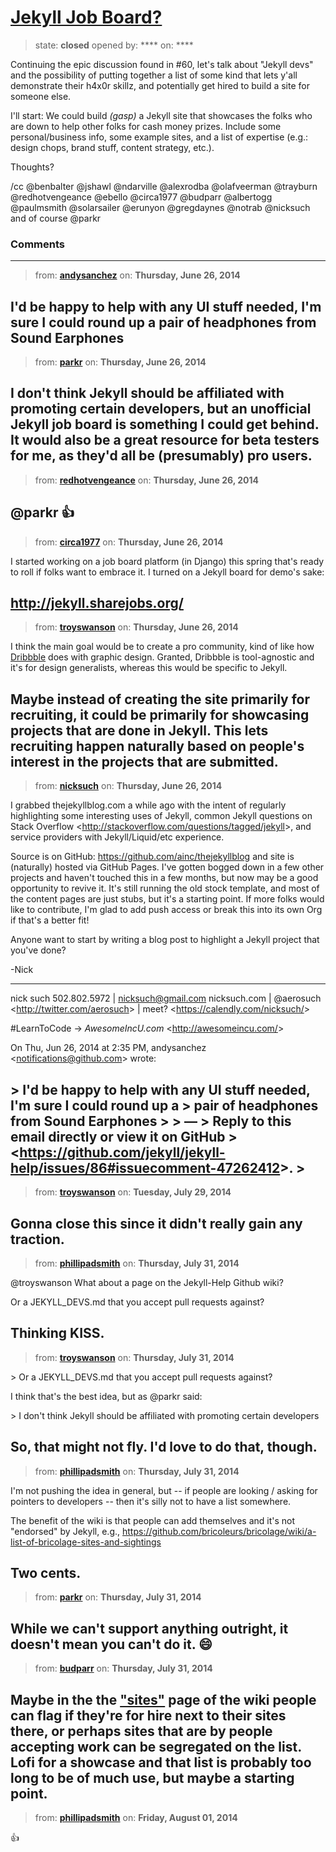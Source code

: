 # [Jekyll Job Board?](https://github.com/jekyll/jekyll-help/issues/86)

> state: **closed** opened by: **** on: ****

Continuing the epic discussion found in #60, let&#x27;s talk about &quot;Jekyll devs&quot; and the possibility of putting together a list of some kind that lets y&#x27;all demonstrate their h4x0r skillz, and potentially get hired to build a site for someone else.

I&#x27;ll start: We could build *(gasp)* a Jekyll site that showcases the folks who are down to help other folks for cash money prizes. Include some personal/business info, some example sites, and a list of expertise (e.g.: design chops, brand stuff, content strategy, etc.).

Thoughts?

/cc @benbalter @jshawl @ndarville @alexrodba @olafveerman @trayburn @redhotvengeance @ebello @circa1977 @budparr @albertogg @paulmsmith @solarsailer @erunyon @gregdaynes @notrab @nicksuch and of course @parkr 

### Comments

---
> from: [**andysanchez**](https://github.com/jekyll/jekyll-help/issues/86#issuecomment-47262412) on: **Thursday, June 26, 2014**

I&#x27;d be happy to help with any UI stuff needed, I&#x27;m sure I could round up a pair of headphones from Sound Earphones
---
> from: [**parkr**](https://github.com/jekyll/jekyll-help/issues/86#issuecomment-47263582) on: **Thursday, June 26, 2014**

I don&#x27;t think Jekyll should be affiliated with promoting certain developers, but an unofficial Jekyll job board is something I could get behind. It would also be a great resource for beta testers for me, as they&#x27;d all be (presumably) pro users.
---
> from: [**redhotvengeance**](https://github.com/jekyll/jekyll-help/issues/86#issuecomment-47264209) on: **Thursday, June 26, 2014**

@parkr :+1:
---
> from: [**circa1977**](https://github.com/jekyll/jekyll-help/issues/86#issuecomment-47264232) on: **Thursday, June 26, 2014**

I started working on a job board platform (in Django) this spring that&#x27;s ready to roll if folks want to embrace it. I turned on a Jekyll board for demo&#x27;s sake:

http://jekyll.sharejobs.org/
---
> from: [**troyswanson**](https://github.com/jekyll/jekyll-help/issues/86#issuecomment-47264326) on: **Thursday, June 26, 2014**

I think the main goal would be to create a pro community, kind of like how [Dribbble](https://dribbble.com/) does with graphic design. Granted, Dribbble is tool-agnostic and it&#x27;s for design generalists, whereas this would be specific to Jekyll.

Maybe instead of creating the site primarily for recruiting, it could be primarily for showcasing projects that are done in Jekyll. This lets recruiting happen naturally based on people&#x27;s interest in the projects that are submitted.
---
> from: [**nicksuch**](https://github.com/jekyll/jekyll-help/issues/86#issuecomment-47265805) on: **Thursday, June 26, 2014**

I grabbed thejekyllblog.com a while ago with the intent of regularly
highlighting some interesting uses of Jekyll, common Jekyll questions on
Stack Overflow &lt;http://stackoverflow.com/questions/tagged/jekyll&gt;, and
service providers with Jekyll/Liquid/etc experience.

Source is on GitHub: https://github.com/ainc/thejekyllblog and site is
(naturally) hosted via GitHub Pages. I&#x27;ve gotten bogged down in a few other
projects and haven&#x27;t touched this in a few months, but now may be a good
opportunity to revive it. It&#x27;s still running the old stock template, and
most of the content pages are just stubs, but it&#x27;s a starting point. If
more folks would like to contribute, I&#x27;m glad to add push access or break
this into its own Org if that&#x27;s a better fit!

Anyone want to start by writing a blog post to highlight a Jekyll project
that you&#x27;ve done?

-Nick
___________________

nick such
502.802.5972 | nicksuch@gmail.com
nicksuch.com | @aerosuch &lt;http://twitter.com/aerosuch&gt; | meet?
&lt;https://calendly.com/nicksuch/&gt;

#LearnToCode -&gt; *AwesomeIncU.com* &lt;http://awesomeincu.com/&gt;


On Thu, Jun 26, 2014 at 2:35 PM, andysanchez &lt;notifications@github.com&gt;
wrote:

&gt; I&#x27;d be happy to help with any UI stuff needed, I&#x27;m sure I could round up a
&gt; pair of headphones from Sound Earphones
&gt;
&gt; —
&gt; Reply to this email directly or view it on GitHub
&gt; &lt;https://github.com/jekyll/jekyll-help/issues/86#issuecomment-47262412&gt;.
&gt;
---
> from: [**troyswanson**](https://github.com/jekyll/jekyll-help/issues/86#issuecomment-50530486) on: **Tuesday, July 29, 2014**

Gonna close this since it didn&#x27;t really gain any traction.
---
> from: [**phillipadsmith**](https://github.com/jekyll/jekyll-help/issues/86#issuecomment-50794659) on: **Thursday, July 31, 2014**

@troyswanson What about a page on the Jekyll-Help Github wiki? 

Or a JEKYLL_DEVS.md that you accept pull requests against? 

Thinking KISS.
---
> from: [**troyswanson**](https://github.com/jekyll/jekyll-help/issues/86#issuecomment-50800341) on: **Thursday, July 31, 2014**

&gt; Or a JEKYLL_DEVS.md that you accept pull requests against?

I think that&#x27;s the best idea, but as @parkr said:

&gt; I don&#x27;t think Jekyll should be affiliated with promoting certain developers

So, that might not fly. I&#x27;d love to do that, though.
---
> from: [**phillipadsmith**](https://github.com/jekyll/jekyll-help/issues/86#issuecomment-50811493) on: **Thursday, July 31, 2014**

I&#x27;m not pushing the idea in general, but -- if people are looking / asking for pointers to developers -- then it&#x27;s silly not to have a list somewhere. 

The benefit of the wiki is that people can add themselves and it&#x27;s not &quot;endorsed&quot; by Jekyll, e.g., https://github.com/bricoleurs/bricolage/wiki/a-list-of-bricolage-sites-and-sightings

Two cents.
---
> from: [**parkr**](https://github.com/jekyll/jekyll-help/issues/86#issuecomment-50811913) on: **Thursday, July 31, 2014**

While we can&#x27;t support anything outright, it doesn&#x27;t mean you can&#x27;t do it. :smile: 
---
> from: [**budparr**](https://github.com/jekyll/jekyll-help/issues/86#issuecomment-50819951) on: **Thursday, July 31, 2014**

Maybe in the the [&quot;sites&quot;](https://github.com/jekyll/jekyll/wiki/Sites) page of the wiki people can flag if they&#x27;re for hire next to their sites there, or perhaps sites that are by people accepting work can be segregated on the list. Lofi for a showcase and that list is probably too long to be of much use, but maybe a starting point.
---
> from: [**phillipadsmith**](https://github.com/jekyll/jekyll-help/issues/86#issuecomment-50942062) on: **Friday, August 01, 2014**

:+1: 
